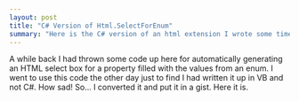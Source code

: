 ```yaml
---
layout: post
title: "C# Version of Html.SelectForEnum"
summary: "Here is the C# version of an html extension I wrote some time ago."
---
```


A while back I had thrown some code up here for automatically generating an HTML select box for a property filled with the values from an enum. I went to use this code the other day just to find I had written it up in VB and not C#. How sad! So... I converted it and put it in a gist. Here it is.

<script src="https://gist.github.com/bteller/6504067.js"></script>